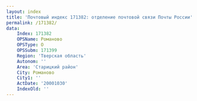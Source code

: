 ```yaml
---
layout: index
title: 'Почтовый индекс 171382: отделение почтовой связи Почты России'
permalink: /171382/
data:
    Index: 171382
    OPSName: Романово
    OPSType: О
    OPSSubm: 171399
    Region: 'Тверская область'
    Autonom: ''
    Area: 'Старицкий район'
    City: Романово
    City1: ''
    ActDate: '20001030'
    IndexOld: ''
---
```

